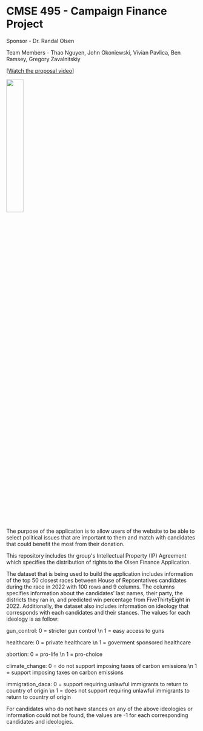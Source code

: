 # CMSE 495 - Campaign Finance Project

Sponsor - Dr. Randal Olsen

Team Members - Thao Nguyen, John Okoniewski, Vivian Pavlica, Ben Ramsey, Gregory Zavalnitskiy

[[Watch the proposal video](https://youtu.be/0gkptmWfgPM)]


<img src="https://img.youtube.com/vi/0gkptmWfgPM/maxresdefault.jpg" width="30%">

The purpose of the application is to allow users of the website to be able to select political issues that are important to them and match with candidates that could benefit the most from their donation.

This repository includes thr group's Intellectual Property (IP) Agreement which specifies the distribution of rights to the Olsen Finance Application. 

The dataset that is being used to build the application includes information of the top 50 closest races between House of Repsentatives candidates during the race in 2022 with 100 rows and 9 columns. The columns specifies information about the candidates' last names, their party, the districts they ran in, and predicted win percentage from FiveThirtyEight in 2022. Additionally, the dataset also includes information on ideology that corresponds with each candidates and their stances. The values for each ideology is as follow:

gun_control: 
0 = stricter gun control \n
1 = easy access to guns

healthcare: 
0 = private healthcare \n
1 = goverment sponsored healthcare

abortion:
0 = pro-life \n
1 = pro-choice

climate_change:
0 = do not support imposing taxes of carbon emissions \n
1 = support imposing taxes on carbon emissions

immigration_daca: 
0 = support requiring unlawful immigrants to return to country of origin \n
1 = does not support requiring unlawful immigrants to return to country of origin

For candidates who do not have stances on any of the above ideologies or information could not be found, the values are -1 for each corresponding candidates and ideologies.
